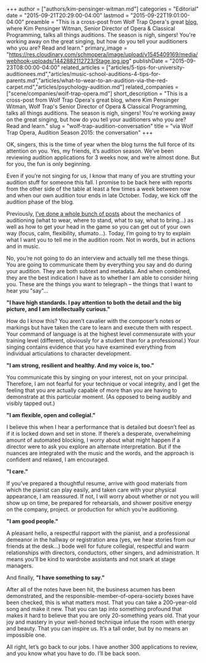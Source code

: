 +++
author = ["authors/kim-pensinger-witman.md"]
categories = "Editorial"
date = "2015-09-21T20:29:00-04:00"
lastmod = "2015-09-22T19:01:00-04:00"
preamble = "This is a cross-post from Wolf Trap Opera's great [blog](http://opera.wolftrap.org/2015/09/17/audition-season-2015-the-conversation/), where Kim Pensinger Witman, Senior Director of Opera & Classical Programming, talks all things auditions. The season is nigh, singers! You're working away on the great singing, but how do you tell your auditioners who you are? Read and learn."
primary_image = "https://res.cloudinary.com/schmopera/image/upload/v1545409169/media/webhook-uploads/1442882112723/Stage.jpg.jpg"
publishDate = "2015-09-23T08:00:00-04:00"
related_articles = ["articles/5-tips-for-university-auditionees.md","articles/music-school-auditions-4-tips-for-parents.md","articles/what-to-wear-to-an-audition-via-the-red-carpet.md","articles/psychology-audition.md"]
related_companies = ["scene/companies/wolf-trap-opera.md"]
short_description = "This is a cross-post from Wolf Trap Opera&#039;s great blog, where Kim Pensinger Witman, Wolf Trap&#039;s Senior Director of Opera &amp; Classical Programming, talks all things auditions. The season is nigh, singers! You&#039;re working away on the great singing, but how do you tell your auditioners who you are? Read and learn."
slug = "wolf-trap-audition-conversation"
title = "via Wolf Trap Opera, Audition Season 2015: the conversation"
+++

OK, singers, this is the time of year when the blog turns the full force of its attention on you. Yes, my friends, it’s audition season. We’ve been reviewing audition applications for 3 weeks now, and we’re almost done. But for you, the fun is only beginning.

Even if you’re not singing for us, I know that many of you are strutting your audition stuff for someone this fall. I promise to be back here with reports from the other side of the table at least a few times a week between now and when our own audition tour ends in late October. Today, we kick off the audition phase of the blog.

Previously, [I’ve done a whole bunch of posts](http://opera.wolftrap.org/for-artists/audition-resources/) about the mechanics of auditioning (what to wear, where to stand, what to say, what to bring…) as well as how to get your head in the game so you can get out of your own way (focus, calm, flexibility, sfumato…). Today, I’m going to try to explain what I want you to tell me in the audition room. Not in words, but in actions and in music.

No, you’re not going to do an interview and actually tell me these things. You are going to communicate them by everything you say and do during your audition. They are both subtext and metadata. And when combined, they are the best indication I have as to whether I am able to consider hiring you. These are the things you want to telegraph – the things that I want to hear you "say"...	

**"I have high standards. I pay attention to both the detail and the big picture, and I am intellectually curious."**

How do I know this? You aren’t cavalier with the composer’s notes or markings but have taken the care to learn and execute them with respect. Your command of language is at the highest level commensurate with your training level (different, obviously for a student than for a professional.) Your singing contains evidence that you have examined everything from individual articulations to character development.

**"I am strong, resilient and healthy. And my voice is, too."**

You communicate this by singing on your interest, not on your principal. Therefore, I am not fearful for your technique or vocal integrity, and I get the feeling that you are actually capable of more than you are having to demonstrate at this particular moment. (As opposed to being audibly and visibly tapped out.)

**"I am flexible, open and collegial."**

I believe this when I hear a performance that is detailed but doesn’t feel as if it is locked down and set in stone. If there’s a desperate, overwhelming amount of automated blocking, I worry about what might happen if a director were to ask you explore an alternate interpretation. But if the nuances are integrated with the music and the words, and the approach is confident and relaxed, I am encouraged.

**"I care."**

If you’ve prepared a thoughtful resume, arrive with good materials from which the pianist can play easily, and taken care with your physical appearance, I am reassured. If not, I will worry about whether or not you will show up on time, be prepared for rehearsals, and shower positive energy on the company, project. or production for which you’re auditioning.

**"I am good people."**

A pleasant hello, a respectful rapport with the pianist, and a professional demeanor in the hallway or registration area (yes, we hear stories from our friends at the desk…) bode well for future collegial, respectful and warm relationships with directors, conductors, other singers, and administration. It means you’ll be kind to wardrobe assistants and not snark at stage managers.

And finally, **"I have something to say."**

After all of the notes have been hit, the business acumen has been demonstrated, and the responsible-member-of-opera-society boxes have been checked, this is what matters most. That you can take a 200-year-old song and make it new. That you can tap into something profound that makes it hard to believe that you are only 20-something years old. That your joy and mastery in your well-honed technique infuse the room with energy and beauty. That you can inspire us. It’s a tall order, but by no means an impossible one.

All right, let’s go back to our jobs. I have another 300 applications to review, and you know what you have to do. I’ll be back soon.
